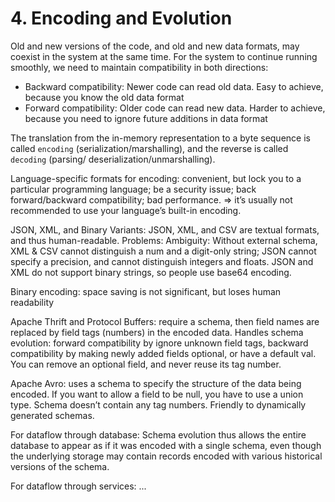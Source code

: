 # 4. Encoding and Evolution
Old and new versions of the code, and old and new data formats, may coexist in the system at the same time. For the system to continue running smoothly, we need to maintain compatibility in both directions:
- Backward compatibility: Newer code can read old data. Easy to achieve, because you know the old data format
- Forward compatibility: Older code can read new data. Harder to achieve, because you need to ignore future additions in data format

The translation from the in-memory representation to a byte sequence is called `encoding` (serialization/marshalling), and the reverse is called `decoding` (parsing/ deserialization/unmarshalling).

Language-specific formats for encoding: convenient, but lock you to a particular programming language; be a security issue; back forward/backward compatibility; bad performance. => it’s usually not recommended to use your language’s built-in encoding. 

JSON, XML, and Binary Variants: JSON, XML, and CSV are textual formats, and thus human-readable. Problems: Ambiguity: Without external schema, XML & CSV cannot distinguish a num and a digit-only string; JSON cannot specify a precision, and cannot distinguish integers and floats. JSON and XML do not support binary strings, so people use base64 encoding. 

Binary encoding: space saving is not significant, but loses human readability

Apache Thrift and Protocol Buffers: require a schema, then field names are replaced by field tags (numbers) in the encoded data. Handles schema evolution: forward compatibility by ignore unknown field tags, backward compatibility by making newly added fields optional, or have a default val. You can remove an optional field, and never reuse its tag number. 

Apache Avro: uses a schema to specify the structure of the data being encoded. If you want to allow a field to be null, you have to use a union type. Schema doesn’t contain any tag numbers. Friendly to dynamically generated schemas.

For dataflow through database: Schema evolution thus allows the entire database to appear as if it was encoded with a single schema, even though the underlying storage may contain records encoded with various historical versions of the schema.

For dataflow through services: ...







































